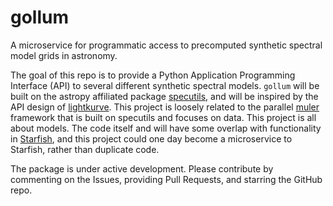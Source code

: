# gollum

A microservice for programmatic access to precomputed synthetic spectral model grids in astronomy.

The goal of this repo is to provide a Python Application Programming Interface (API) to several different synthetic spectral models.  `gollum` will be built on the astropy affiliated package [specutils](https://specutils.readthedocs.io/en/stable/), and will be inspired by the API design of [lightkurve](http://docs.lightkurve.org/).  This project is loosely related to the parallel [muler](http://docs.lightkurve.org/) framework that is built on specutils and focuses on data.  This project is all about models.  The code itself and will have some overlap with functionality in [Starfish](https://starfish.readthedocs.io/en/latest/), and this project could one day become a microservice to Starfish, rather than duplicate code.

The package is under active development.  Please contribute by commenting on the Issues, providing Pull Requests, and starring the GitHub repo.
